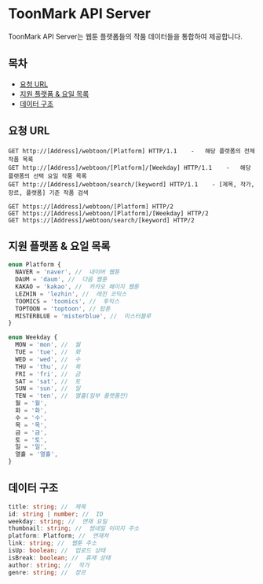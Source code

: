 # ToonMark API Server

ToonMark API Server는 웹툰 플랫폼들의 작품 데이터들을 통합하여 제공합니다.

## 목차

- [요청 URL](#요청-url)
- [지원 플랫폼 & 요일 목록](#지원-플랫폼-&-요일-목록)
- [데이터 구조](#데이터-구조)

## 요청 URL

```
GET http://[Address]/webtoon/[Platform] HTTP/1.1    -   해당 플랫폼의 전체 작품 목록
GET http://[Address]/webtoon/[Platform]/[Weekday] HTTP/1.1    -   해당 플랫폼의 선택 요일 작품 목록
GET http://[Address]/webtoon/search/[keyword] HTTP/1.1    - [제목, 작가, 장르, 플랫폼] 기준 작품 검색

GET https://[Address]/webtoon/[Platform] HTTP/2
GET https://[Address]/webtoon/[Platform]/[Weekday] HTTP/2
GET https://[Address]/webtoon/search/[keyword] HTTP/2
```

## 지원 플랫폼 & 요일 목록

```typescript
enum Platform {
  NAVER = 'naver', //  네이버 웹툰
  DAUM = 'daum', //  다음 웹툰
  KAKAO = 'kakao', //  카카오 페이지 웹툰
  LEZHIN = 'lezhin', //  레진 코믹스
  TOOMICS = 'toomics', //  투믹스
  TOPTOON = 'toptoon', // 탑툰
  MISTERBLUE = 'misterblue', //  미스터블루
}

enum Weekday {
  MON = 'mon', //  월
  TUE = 'tue', //  화
  WED = 'wed', //  수
  THU = 'thu', //  목
  FRI = 'fri', //  금
  SAT = 'sat', //  토
  SUN = 'sun', //  일
  TEN = 'ten', //  열흘(일부 플랫폼만)
  월 = '월',
  화 = '화',
  수 = '수',
  목 = '목',
  금 = '금',
  토 = '토',
  일 = '일',
  열흘 = '열흘',
}
```

## 데이터 구조

```typescript
title: string; //  제목
id: string | number; //  ID
weekday: string; //  연재 요일
thumbnail: string; //  썸네일 이미지 주소
platform: Platform; //  연재처
link: string; //  웹툰 주소
isUp: boolean; //  업로드 상태
isBreak: boolean; //  휴재 상태
author: string; //  작가
genre: string; //  장르
```

